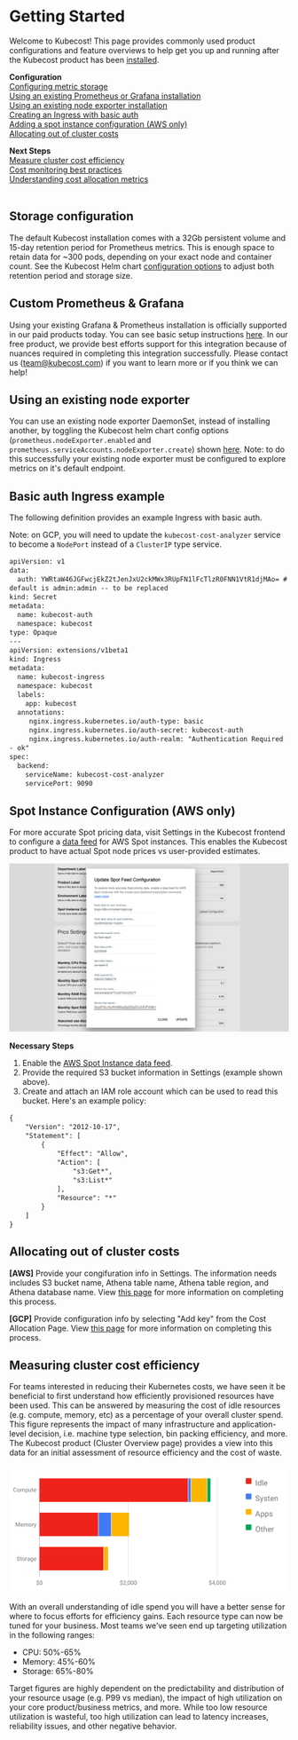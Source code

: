 # Getting Started

Welcome to Kubecost! This page provides commonly used product configurations and feature overviews to help get you up and running after the Kubecost product has been [installed](http://kubecost.com/install). 

__Configuration__  
[Configuring metric storage](#storage-config)   
[Using an existing Prometheus or Grafana installation](#custom-prom)  
[Using an existing node exporter installation](#node-exporter)  
[Creating an Ingress with basic auth](#basic-auth)  
[Adding a spot instance configuration (AWS only)](#spot-nodes)  
[Allocating out of cluster costs](#out-of-cluster)

__Next Steps__  
[Measure cluster cost efficiency](#cluster-efficiency)  
[Cost monitoring best practices](http://blog.kubecost.com/blog/cost-monitoring/)   
[Understanding cost allocation metrics](/cost-allocation.md)
<br/><br/>

## <a name="storage-config"></a>Storage configuration

The default Kubecost installation comes with a 32Gb persistent volume and 15-day retention period for Prometheus metrics. This is enough space to retain data for ~300 pods, depending on your exact node and container count. See the Kubecost Helm chart [configuration options](https://github.com/kubecost/cost-analyzer-helm-chart) to adjust both retention period and storage size. 

## <a name="custom-prom"></a>Custom Prometheus & Grafana

Using your existing Grafana & Prometheus installation is officially supported in our paid products today. You can see basic setup instructions [here](/custom-prom.md). In our free product, we provide best efforts support for this integration because of nuances required in completing this integration successfully. Please contact us (team@kubecost.com) if you want to learn more or if you think we can help!

## <a name="node-exporter"></a>Using an existing node exporter 

You can use an existing node exporter DaemonSet, instead of installing another, by toggling the Kubecost helm chart config options (`prometheus.nodeExporter.enabled` and `prometheus.serviceAccounts.nodeExporter.create`) shown [here](https://github.com/kubecost/cost-analyzer-helm-chart). Note: to do this successfully your existing node exporter must be configured to explore metrics on it's default endpoint.

## <a name="basic-auth"></a>Basic auth Ingress example 

The following definition provides an example Ingress with basic auth.

Note: on GCP, you will need to update the `kubecost-cost-analyzer` service to become a `NodePort` instead of a `ClusterIP` type service.

```
apiVersion: v1
data:
  auth: YWRtaW46JGFwcjEkZ2tJenJxU2ckMWx3RUpFN1lFcTlzR0FNN1VtR1djMAo= # default is admin:admin -- to be replaced
kind: Secret
metadata:
  name: kubecost-auth
  namespace: kubecost
type: Opaque
---
apiVersion: extensions/v1beta1
kind: Ingress
metadata:
  name: kubecost-ingress
  namespace: kubecost
  labels:
    app: kubecost
  annotations:
     nginx.ingress.kubernetes.io/auth-type: basic
     nginx.ingress.kubernetes.io/auth-secret: kubecost-auth
     nginx.ingress.kubernetes.io/auth-realm: "Authentication Required - ok"
spec:
  backend:
    serviceName: kubecost-cost-analyzer
    servicePort: 9090
``` 

## <a name="spot-nodes"></a>Spot Instance Configuration (AWS only) 

For more accurate Spot pricing data, visit Settings in the Kubecost frontend to configure a [data feed](https://docs.aws.amazon.com/AWSEC2/latest/UserGuide/spot-data-feeds.html) for AWS Spot instances. This enables the Kubecost product to have actual Spot node prices vs user-provided estimates.

![AWS Spot info](/spot-settings.png)

**Necessary Steps**

1. Enable the [AWS Spot Instance data feed](https://docs.aws.amazon.com/AWSEC2/latest/UserGuide/spot-data-feeds.html).
2. Provide the required S3 bucket information in Settings (example shown above).
3. Create and attach an IAM role account which can be used to read this bucket. Here's an example policy:

```
{
    "Version": "2012-10-17",
    "Statement": [
        {
            "Effect": "Allow",
            "Action": [
                "s3:Get*",
                "s3:List*"
            ],
            "Resource": "*"
        }
    ]
}
```

## <a name="out-of-cluster"></a>Allocating out of cluster costs

**[AWS]** Provide your congifuration info in Settings. The information needs includes S3 bucket name, Athena table name, Athena table region, and Athena database name. View [this page](/aws-out-of-cluster.md) for more information on completing this process.

**[GCP]** Provide configuration info by selecting "Add key" from the Cost Allocation Page. View [this page](/gcp-out-of-cluster.md) for more information on completing this process.


## <a name="cluster-efficiency"></a>Measuring cluster cost efficiency

For teams interested in reducing their Kubernetes costs, we have seen it be beneficial to first understand how efficiently  provisioned resources have been used. This can be answered by measuring the cost of idle resources (e.g. compute, memory, etc)  as a percentage of your overall cluster spend. This figure represents the impact of many infrastructure and application-level decision, i.e. machine type selection, bin packing efficiency, and more. The Kubecost product (Cluster Overview page) provides a view into this data for an initial assessment of resource efficiency and the cost of waste.

<div style="text-align:center;"><img src="/cluster-efficiency.png" /></div>

With an overall understanding of idle spend you will have a better sense for where to focus efforts for efficiency gains. Each resource type can now be tuned for your business. Most teams we’ve seen end up targeting utilization in the following ranges:

* CPU: 50%-65%
* Memory: 45%-60%
* Storage: 65%-80%

Target figures are highly dependent on the predictability and distribution of your resource usage (e.g. P99 vs median), the impact of high utilization on your core product/business metrics, and more. While too low resource utilization is wasteful, too high utilization can lead to latency increases, reliability issues, and other negative behavior. 
